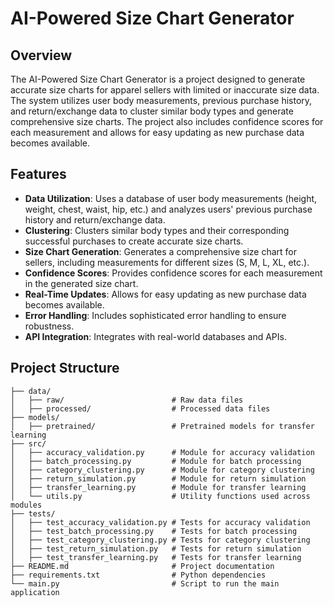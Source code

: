 # AI-Powered Size Chart Generator

## Overview

The AI-Powered Size Chart Generator is a project designed to generate accurate size charts for apparel sellers with limited or inaccurate size data. The system utilizes user body measurements, previous purchase history, and return/exchange data to cluster similar body types and generate comprehensive size charts. The project also includes confidence scores for each measurement and allows for easy updating as new purchase data becomes available.

## Features

- **Data Utilization**: Uses a database of user body measurements (height, weight, chest, waist, hip, etc.) and analyzes users' previous purchase history and return/exchange data.
- **Clustering**: Clusters similar body types and their corresponding successful purchases to create accurate size charts.
- **Size Chart Generation**: Generates a comprehensive size chart for sellers, including measurements for different sizes (S, M, L, XL, etc.).
- **Confidence Scores**: Provides confidence scores for each measurement in the generated size chart.
- **Real-Time Updates**: Allows for easy updating as new purchase data becomes available.
- **Error Handling**: Includes sophisticated error handling to ensure robustness.
- **API Integration**: Integrates with real-world databases and APIs.



## Project Structure

```plaintext
├── data/
│   ├── raw/                        # Raw data files
│   ├── processed/                  # Processed data files
├── models/
│   ├── pretrained/                 # Pretrained models for transfer learning
├── src/
│   ├── accuracy_validation.py      # Module for accuracy validation
│   ├── batch_processing.py         # Module for batch processing
│   ├── category_clustering.py      # Module for category clustering
│   ├── return_simulation.py        # Module for return simulation
│   ├── transfer_learning.py        # Module for transfer learning
│   └── utils.py                    # Utility functions used across modules
├── tests/
│   ├── test_accuracy_validation.py # Tests for accuracy validation
│   ├── test_batch_processing.py    # Tests for batch processing
│   ├── test_category_clustering.py # Tests for category clustering
│   ├── test_return_simulation.py   # Tests for return simulation
│   ├── test_transfer_learning.py   # Tests for transfer learning
├── README.md                       # Project documentation
├── requirements.txt                # Python dependencies
└── main.py                         # Script to run the main application


